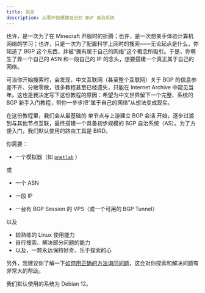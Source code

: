 ```yaml
---
title: 前言
description: 从零开始搭建自己的 BGP 自治系统
---
```


也许，是一次为了在 Minecraft 开服时的折腾；也许，是一次想亲手体验计算机网络的学习；也许，只是一次为了配置科学上网时的搜索——无论起点是什么，你知道了 BGP 这个东西，并被“拥有属于自己的网络”这个概念所吸引。于是，你萌生了弄一个自己的 ASN 和一段自己的 IP 的念头，想要搭建一个真正属于自己的网络。

可当你开始搜索时，会发现，中文互联网（甚至整个互联网）关于 BGP 的信息参差不齐、分散零散，很多教程甚至已经遗失，只能在 Internet Archive 中窥见当年。这也是我决定写下这份教程的原因：希望为中文世界留下一个完整、系统的 BGP 新手入门教程，带你一步步把“属于自己的网络”从想法变成现实。

在这份教程里，我们会从最基础的 单节点与上游建立 BGP 会话 开始，逐步过渡到与其他节点互联，最终搭建一个具备初步规模的 BGP 自治系统（AS）。为了方便入门，我们默认使用的路由工具是 BIRD。

你需要：

- 一个模拟器（如 [`pnetlab`](https://pnetlab.com/pages/main) ）

或

- 一个 ASN

- 一段 IP

- 一台有 BGP Session 的 VPS（或一个可用的 BGP Tunnel）

以及

- 较熟练的 Linux 使用能力
- 自行搜索、解决部分问题的能力
- 以及，一颗永远保持好奇、乐于探索的心

另外，我建议你了解一下[如何用正确的方法询问问题](https://github.com/ryanhanwu/How-To-Ask-Questions-The-Smart-Way/blob/main/README-zh_CN.md)，这会对你探索和解决问题有非常大的帮助。

我们默认使用的系统为 Debian 12。

